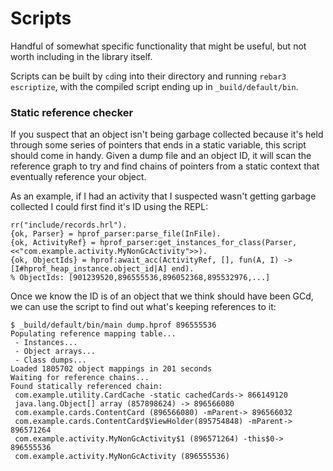 # Scripts


Handful of somewhat specific functionality that might be useful, but not worth
including in the library itself.

Scripts can be built by `cd`ing into their directory and running
`rebar3 escriptize`, with the compiled script ending up in `_build/default/bin`.

### Static reference checker

If you suspect that an object isn't being garbage collected because it's held
through some series of pointers that ends in a static variable, this script
should come in handy. Given a dump file and an object ID, it will scan the
reference graph to try and find chains of pointers from a static context that
eventually reference your object.

As an example, if I had an activity that I suspected wasn't getting garbage
collected I could first find it's ID using the REPL:

    rr("include/records.hrl").
    {ok, Parser} = hprof_parser:parse_file(InFile).
    {ok, ActivityRef} = hprof_parser:get_instances_for_class(Parser, <<"com.example.activity.MyNonGcActivity">>).
    {ok, ObjectIds} = hprof:await_acc(ActivityRef, [], fun(A, I) -> [I#hprof_heap_instance.object_id|A] end).
    % ObjectIds: [901239520,896555536,896052368,895532976,...]

Once we know the ID is of an object that we think should have been GCd, we can
use the script to find out what's keeping references to it:

    $ _build/default/bin/main dump.hprof 896555536
    Populating reference mapping table...
     - Instances...
     - Object arrays...
     - Class dumps...
    Loaded 1805702 object mappings in 201 seconds
    Waiting for reference chains...
    Found statically referenced chain:
     com.example.utility.CardCache -static cachedCards-> 866149120
     java.lang.Object[] array (857898624) -> 896566080
     com.example.cards.ContentCard (896566080) -mParent-> 896566032
     com.example.cards.ContentCard$ViewHolder(895754848) -mParent-> 896571264
     com.example.activity.MyNonGcActivity$1 (896571264) -this$0-> 896555536
     com.example.activity.MyNonGcActivity (896555536)
